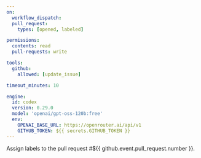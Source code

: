 ```yaml
---
on:
  workflow_dispatch:
  pull_request:
    types: [opened, labeled]

permissions:
  contents: read
  pull-requests: write

tools:
  github:
    allowed: [update_issue]

timeout_minutes: 10

engine:
  id: codex
  version: 0.29.0
  model: 'openai/gpt-oss-120b:free'
  env:
    OPENAI_BASE_URL: https://openrouter.ai/api/v1
    GITHUB_TOKEN: ${{ secrets.GITHUB_TOKEN }}
---
```

Assign labels to the pull request #${{ github.event.pull_request.number }}.
